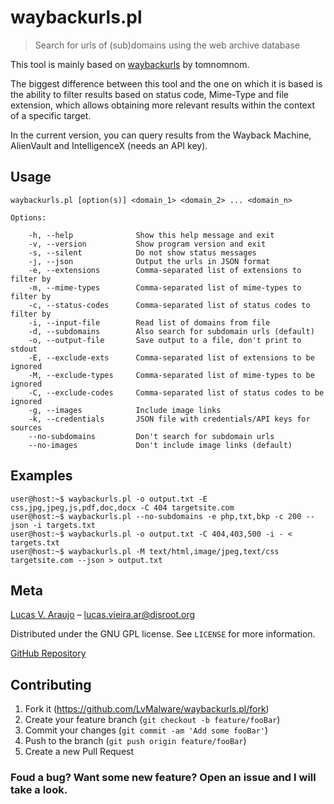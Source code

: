 # waybackurls.pl
> Search for urls of (sub)domains using the web archive database

This tool is mainly based on [waybackurls](https://github.com/tomnomnom/waybackurls) by tomnomnom.

The biggest difference between this tool and the one on which it is based is the ability to filter results based on status code, Mime-Type and file extension, which allows obtaining more relevant results within the context of a specific target.

In the current version, you can query results from the Wayback Machine, AlienVault and IntelligenceX (needs an API key).

## Usage

```
waybackurls.pl [option(s)] <domain_1> <domain_2> ... <domain_n>

Options:

    -h, --help              Show this help message and exit
    -v, --version           Show program version and exit
    -s, --silent            Do not show status messages
    -j, --json              Output the urls in JSON format
    -e, --extensions        Comma-separated list of extensions to filter by
    -m, --mime-types        Comma-separated list of mime-types to filter by
    -c, --status-codes      Comma-separated list of status codes to filter by
    -i, --input-file        Read list of domains from file
    -d, --subdomains        Also search for subdomain urls (default)
    -o, --output-file       Save output to a file, don't print to stdout
    -E, --exclude-exts      Comma-separated list of extensions to be ignored
    -M, --exclude-types     Comma-separated list of mime-types to be ignored
    -C, --exclude-codes     Comma-separated list of status codes to be ignored
    -g, --images            Include image links
    -k, --credentials       JSON file with credentials/API keys for sources
    --no-subdomains         Don't search for subdomain urls
    --no-images             Don't include image links (default)
```

## Examples

```
user@host:~$ waybackurls.pl -o output.txt -E css,jpg,jpeg,js,pdf,doc,docx -C 404 targetsite.com
user@host:~$ waybackurls.pl --no-subdomains -e php,txt,bkp -c 200 --json -i targets.txt
user@host:~$ waybackurls.pl -o output.txt -C 404,403,500 -i - < targets.txt
user@host:~$ waybackurls.pl -M text/html,image/jpeg,text/css targetsite.com --json > output.txt

```

## Meta

[Lucas V. Araujo](https://github.com/LvMalware) – lucas.vieira.ar@disroot.org

Distributed under the GNU GPL license. See ``LICENSE`` for more information.

[GitHub Repository](https://github.com/LvMalware/waybackurls.pl)

## Contributing

1. Fork it (<https://github.com/LvMalware/waybackurls.pl/fork>)
2. Create your feature branch (`git checkout -b feature/fooBar`)
3. Commit your changes (`git commit -am 'Add some fooBar'`)
4. Push to the branch (`git push origin feature/fooBar`)
5. Create a new Pull Request

### Foud a bug? Want some new feature? Open an issue and I will take a look.
